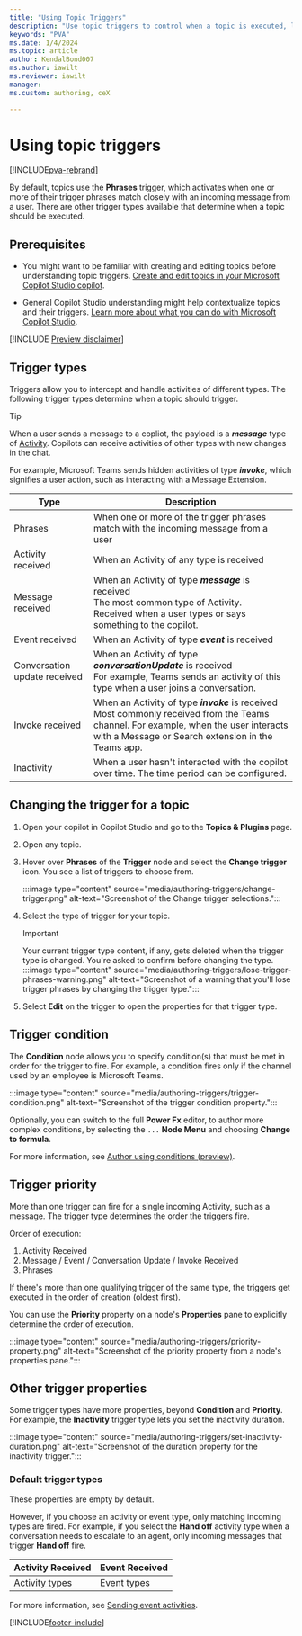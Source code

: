 ```yaml
---
title: "Using Topic Triggers"
description: "Use topic triggers to control when a topic is executed, like when the copilot receives a message or event."
keywords: "PVA"
ms.date: 1/4/2024
ms.topic: article
author: KendalBond007
ms.author: iawilt
ms.reviewer: iawilt
manager: 
ms.custom: authoring, ceX

---
```


# Using topic triggers

[!INCLUDE[pva-rebrand](includes/pva-rebrand.md)]

By default, topics use the **Phrases** trigger, which activates when one or more of their trigger phrases match closely with an incoming message from a user. There are other trigger types available that determine when a topic should be executed.

## Prerequisites

- You might want to be familiar with creating and editing topics before understanding topic triggers. [Create and edit topics in your Microsoft Copilot Studio copilot](authoring-create-edit-topics.md).

- General Copilot Studio understanding might help contextualize topics and their triggers. [Learn more about what you can do with Microsoft Copilot Studio](fundamentals-what-is-power-virtual-agents.md).

[!INCLUDE [Preview disclaimer](includes/public-preview-disclaimer.md)]

## Trigger types

Triggers allow you to intercept and handle activities of different types. The following trigger types determine when a topic should trigger.

> [!TIP]
> When a user sends a message to a copliot, the payload is a **_message_** type of [Activity](/javascript/api/botframework-schema/activity). Copilots can receive activities of other types with new changes in the chat.
>
> For example, Microsoft Teams sends hidden activities of type **_invoke_**, which signifies a user action, such as interacting with a Message Extension.

| Type     | Description |
| -------- | ----------- |
| Phrases  | When one or more of the trigger phrases match with the incoming message from a user |
| Activity received | When an Activity of any type is received |
| Message received  | When an Activity of type _**message**_ is received<br>The most common type of Activity.<br>Received when a user types or says something to the copilot. |
| Event received | When an Activity of type _**event**_ is received |
| Conversation update received | When an Activity of type _**conversationUpdate**_ is received<br>For example, Teams sends an activity of this type when a user joins a conversation. |
| Invoke received | When an Activity of type _**invoke**_ is received<br>Most commonly received from the Teams channel. For example, when the user interacts with a Message or Search extension in the Teams app. |
| Inactivity | When a user hasn't interacted with the copilot over time. The time period can be configured. |

## Changing the trigger for a topic

1. Open your copilot in Copilot Studio and go to the **Topics & Plugins** page.

1. Open any topic.

1. Hover over **Phrases** of the **Trigger** node and select the **Change trigger** icon. You see a list of triggers to choose from.

   :::image type="content" source="media/authoring-triggers/change-trigger.png" alt-text="Screenshot of the Change trigger selections.":::

1. Select the type of trigger for your topic.

   > [!IMPORTANT]
   > Your current trigger type content, if any, gets deleted when the trigger type is changed. You're asked to confirm before changing the type.
   > :::image type="content" source="media/authoring-triggers/lose-trigger-phrases-warning.png" alt-text="Screenshot of a warning that you'll lose trigger phrases by changing the trigger type.":::

1. Select **Edit** on the trigger to open the properties for that trigger type.

## Trigger condition

The **Condition** node allows you to specify condition(s) that must be met in order for the trigger to fire. For example, a condition fires only if the channel used by an employee is Microsoft Teams.

:::image type="content" source="media/authoring-triggers/trigger-condition.png" alt-text="Screenshot of the trigger condition property.":::

Optionally, you can switch to the full **Power Fx** editor, to author more complex conditions, by selecting the `...` **Node Menu** and choosing **Change to formula**.

For more information, see [Author using conditions (preview)](authoring-using-conditions.md).

## Trigger priority

More than one trigger can fire for a single incoming Activity, such as a message. The trigger type determines the order the triggers fire.

Order of execution:

1. Activity Received
1. Message / Event / Conversation Update / Invoke Received
1. Phrases

If there's more than one qualifying trigger of the same type, the triggers get executed in the order of creation (oldest first).

You can use the **Priority** property on a node's **Properties** pane to explicitly determine the order of execution.

:::image type="content" source="media/authoring-triggers/priority-property.png" alt-text="Screenshot of the priority property from a node's properties pane.":::

## Other trigger properties

Some trigger types have more properties, beyond **Condition** and **Priority**. For example, the **Inactivity** trigger type lets you set the inactivity duration.

:::image type="content" source="media/authoring-triggers/set-inactivity-duration.png" alt-text="Screenshot of the duration property for the inactivity trigger.":::

### Default trigger types

These properties are empty by default.

However, if you choose an activity or event type, only matching incoming types are fired. For example, if you select the **Hand off** activity type when a conversation needs to escalate to an agent, only incoming messages that trigger **Hand off** fire.

| Activity Received | Event Received |
| ----------------- | -------------- |
| [Activity types](/javascript/api/botframework-schema/activity#botframework-schema-activity-type) | Event types |

For more information, see [Sending event activities](authoring-send-event-activities.md).

[!INCLUDE[footer-include](includes/footer-banner.md)]
